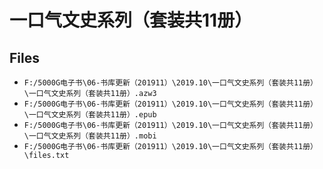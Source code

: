 # 一口气文史系列（套装共11册）

## Files

- `F:/5000G电子书\06-书库更新（201911）\2019.10\一口气文史系列（套装共11册）\一口气文史系列（套装共11册）.azw3`
- `F:/5000G电子书\06-书库更新（201911）\2019.10\一口气文史系列（套装共11册）\一口气文史系列（套装共11册）.epub`
- `F:/5000G电子书\06-书库更新（201911）\2019.10\一口气文史系列（套装共11册）\一口气文史系列（套装共11册）.mobi`
- `F:/5000G电子书\06-书库更新（201911）\2019.10\一口气文史系列（套装共11册）\files.txt`
